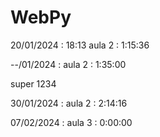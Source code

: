 # WebPy

20/01/2024 : 18:13
aula 2 : 1:15:36

--/01/2024 :
aula 2 : 1:35:00

super 1234

30/01/2024 :
aula 2 : 2:14:16

07/02/2024 :
aula 3 : 0:00:00
